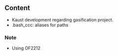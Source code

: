 ## Content

* Kaust development regarding gasification project.
* .bash_ccc: aliases for paths

### Note

* Using OF2212


